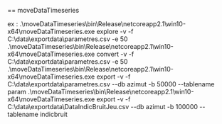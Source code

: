 ﻿== moveDataTimeseries

ex : 
.\moveDataTimeseries\bin\Release\netcoreapp2.1\win10-x64\moveDataTimeseries.exe explore -v -f C:\data\exportdata\parametres.csv -e 50
.\moveDataTimeseries\bin\Release\netcoreapp2.1\win10-x64\moveDataTimeseries.exe convert -v -f C:\data\exportdata\parametres.csv -e 50
.\moveDataTimeseries\bin\Release\netcoreapp2.1\win10-x64\moveDataTimeseries.exe export -v -f C:\data\exportdata\parametres.csv  --db azimut -b 50000 --tablename param
.\moveDataTimeseries\bin\Release\netcoreapp2.1\win10-x64\moveDataTimeseries.exe export -v -f C:\data\exportdata\DataIndicBruitJeu.csv  --db azimut -b 100000 --tablename indicbruit
